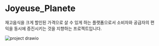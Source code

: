 # Joyeuse_Planete
재고음식을 크게 할인된 가격으로 살 수 있게 하는 플랫폼으로서 소비자와 공급자의 편익을 동시에 증진시키는 것을 지향하는 프로젝트입니다.

![project drawio](https://github.com/user-attachments/assets/51633930-fd97-4928-bfb6-1537b314cc47)


